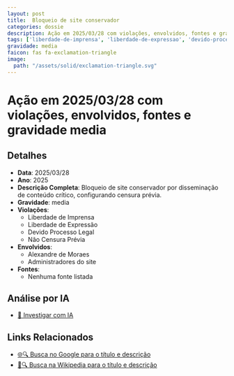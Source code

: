 ```yaml
---
layout: post
title:  Bloqueio de site conservador
categories: dossie
description: Ação em 2025/03/28 com violações, envolvidos, fontes e gravidade media
tags: ['liberdade-de-imprensa', 'liberdade-de-expressao', 'devido-processo-legal', 'censura', 'alexandre-de-moraes', 'administradores-do-site', 'gravidade-media']
gravidade: media
faicon: fas fa-exclamation-triangle
image:
  path: "/assets/solid/exclamation-triangle.svg"
---
```


# Ação em 2025/03/28 com violações, envolvidos, fontes e gravidade media

## Detalhes
- **Data**: 2025/03/28
- **Ano**: 2025
- **Descrição Completa**: Bloqueio de site conservador por disseminação de conteúdo crítico, configurando censura prévia.
- **Gravidade**: media <i class="fas fa-exclamation-triangle fa-2x"></i>
- **Violações**:
  - Liberdade de Imprensa
  - Liberdade de Expressão
  - Devido Processo Legal
  - Não Censura Prévia
- **Envolvidos**:
  - Alexandre de Moraes
  - Administradores do site
- **Fontes**:
  - Nenhuma fonte listada

## Análise por IA
- [🤖 Investigar com IA](https://www.perplexity.ai/search?q=%22Alexandre%20de%20Moraes%22%20Bloqueio%20de%20site%20conservador%20Bloqueio%20de%20site%20conservador%20por%20dissemina%C3%A7%C3%A3o%20de%20conte%C3%BAdo%20cr%C3%ADtico%2C%20configurando%20censura%20pr%C3%A9via.%20Liberdade%20de%20Imprensa%20Liberdade%20de%20Express%C3%A3o%20Devido%20Processo%20Legal%20N%C3%A3o%20Censura%20Pr%C3%A9via%202025%20gravidade%20media)

## Links Relacionados
- [🌐🔍 Busca no Google para o título e descrição](https://www.google.com/search?q=%22Alexandre%20de%20Moraes%22%20Bloqueio%20de%20site%20conservador%20Bloqueio%20de%20site%20conservador%20por%20dissemina%C3%A7%C3%A3o%20de%20conte%C3%BAdo%20cr%C3%ADtico%2C%20configurando%20censura%20pr%C3%A9via.%20Liberdade%20de%20Imprensa%20Liberdade%20de%20Express%C3%A3o%20Devido%20Processo%20Legal%20N%C3%A3o%20Censura%20Pr%C3%A9via%202025%20gravidade%20media)
- [📖🔍 Busca na Wikipedia para o título e descrição](https://pt.wikipedia.org/w/index.php?search=%22Alexandre%20de%20Moraes%22%20Bloqueio%20de%20site%20conservador%20Bloqueio%20de%20site%20conservador%20por%20dissemina%C3%A7%C3%A3o%20de%20conte%C3%BAdo%20cr%C3%ADtico%2C%20configurando%20censura%20pr%C3%A9via.%20Liberdade%20de%20Imprensa%20Liberdade%20de%20Express%C3%A3o%20Devido%20Processo%20Legal%20N%C3%A3o%20Censura%20Pr%C3%A9via%202025%20gravidade%20media)

